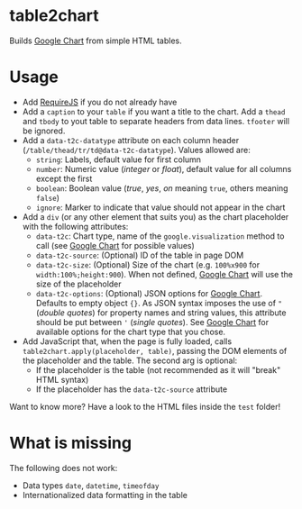 # table2chart

Builds [Google Chart](https://developers.google.com/chart/) from simple HTML tables.

# Usage

  * Add [RequireJS](http://www.requirejs.org/) if you do not already have
  * Add a `caption` to your `table` if you want a title to the chart. Add a `thead` and `tbody` to yout table to separate headers from data lines. `tfooter` will be ignored.
  * Add a `data-t2c-datatype` attribute on each column header (`/table/thead/tr/td@data-t2c-datatype`). Values allowed are:
    * `string`: Labels, default value for first column
    * `number`: Numeric value (_integer_ or _float_), default value for all columns except the first
    * `boolean`: Boolean value (_true_, _yes_, _on_ meaning `true`, others meaning `false`)
    * `ignore`: Marker to indicate that value should not appear in the chart
  * Add a `div` (or any other element that suits you) as the chart placeholder with the following attributes:
    * `data-t2c`: Chart type, name of the `google.visualization` method to call (see [Google Chart](https://developers.google.com/chart/) for possible values)
    * `data-t2c-source`: (Optional) ID of the table in page DOM
    * `data-t2c-size`: (Optional) Size of the chart (e.g. `100%x900` for `width:100%;height:900`). When not defined, [Google Chart](https://developers.google.com/chart/) will use the size of the placeholder
    * `data-t2c-options`: (Optional) JSON options for [Google Chart](https://developers.google.com/chart/). Defaults to empty object `{}`. As JSON syntax imposes the use of `"` (_double quotes_) for property names and string values, this attribute should be put between `'` (_single quotes_). See [Google Chart](https://developers.google.com/chart/) for available options for the chart type that you chose.
  * Add JavaScript that, when the page is fully loaded, calls `table2chart.apply(placeholder, table)`, passing the DOM elements of the placeholder and the table. The second arg is optional:
    * If the placeholder is the table (not recommended as it will "break" HTML syntax)
    * If the placeholder has the `data-t2c-source` attribute
  
Want to know more? Have a look to the HTML files inside the `test` folder!

# What is missing

The following does not work:
  * Data types `date`, `datetime`, `timeofday`
  * Internationalized data formatting in the table
